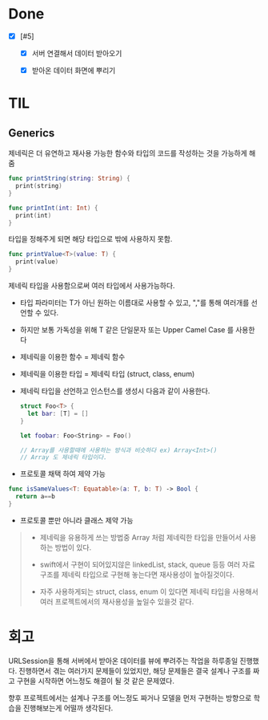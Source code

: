 # Done

- [x] [#5]
  - [x] 서버 연결해서 데이터 받아오기
  - [x] 받아온 데이터 화면에 뿌리기



# TIL

## Generics 

제네릭은 더 유연하고 재사용 가능한 함수와 타입의 코드를 작성하는 것을 가능하게 해줌

```swift
func printString(string: String) {
  print(string)
}

func printInt(int: Int) {
  print(int)
}
```

타입을 정해주게 되면 해당 타입으로 밖에 사용하지 못함.



```swift
func printValue<T>(value: T) {
  print(value)
}
```

제네릭 타입을 사용함으로써 여러 타입에서 사용가능하다.



- 타입 파라미터는 T가 아닌 원하는 이름대로 사용할 수 있고,  ","를 통해 여러개를 선언할 수 있다.

- 하지만 보통 가독성을 위해 T 같은 단일문자 또는 Upper Camel Case 를 사용한다

- 제네릭을 이용한 함수 = 제네릭 함수

- 제네릭을 이용한 타입 = 제네릭 타입 (struct, class, enum)

- 제네릭 타입을 선언하고 인스턴스를 생성시 다음과 같이 사용한다.

  ```swift
  struct Foo<T> {
    let bar: [T] = []
  }
  
  let foobar: Foo<String> = Foo()
  
  // Array를 사용할때에 사용하는 방식과 비슷하다 ex) Array<Int>()
  // Array 도 제네릭 타입이다.
  ```

-  프로토콜 채택 하여 제약 가능

  ```swift
  func isSameValues<T: Equatable>(a: T, b: T) -> Bool {
    return a==b
  }
  ```

  

- 프로토콜 뿐만 아니라 클래스 제약 가능

  

> - 제네릭을 유용하게 쓰는 방법중 Array 처럼 제네릭한 타입을 만들어서 사용하는 방법이 있다.
>
> - swift에서 구현이 되어있지않은 linkedList, stack, queue 등등 여러 자료구조를 제네릭 타입으로 구현해 놓는다면 재사용성이 높아질것이다.
> - 자주 사용하게되는 struct, class, enum 이 있다면 제네릭 타입을 사용해서 여러 프로젝트에서의 재사용성을 높일수 있을것 같다.



# 회고

URLSession을 통해 서버에서 받아온 데이터를 뷰에 뿌려주는 작업을 하루종일 진행했다. 진행하면서 겪는 여러가지 문제들이 있었지만, 해당 문제들은 결국 설계나 구조를 짜고 구현을 시작하면 어느정도 해결이 될 것 같은 문제였다.

향후 프로젝트에서는 설계나 구조를 어느정도 짜거나 모델을 먼저 구현하는 방향으로 학습을 진행해보는게 어떨까 생각된다.







